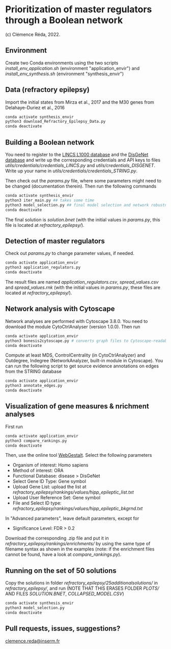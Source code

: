 # Prioritization of master regulators through a Boolean network
(c) Clémence Réda, 2022.

## Environment

Create two Conda environments using the two scripts *install_env_application.sh* (environment "application\_envir") and *install_env_synthesis.sh* (environment "synthesis\_envir")

## Data (refractory epilepsy)

Import the initial states from Mirza et al., 2017 and the M30 genes from Delahaye-Duriez et al., 2016

```bash
conda activate synthesis_envir
python3 download_Refractory_Epilepsy_Data.py
conda deactivate
```

## Building a Boolean network

You need to register to the [LINCS L1000 database](https://clue.io/developer-resources#apisection) and the [DisGeNet database](https://www.disgenet.org/) and write up the corresponding credentials and API keys to files *utils/credentials/credentials_LINCS.py* and *utils/credentials_DISGENET*. Write up your name in *utils/credentials/credentials_STRING.py*.

Then check out the *params.py* file, where some parameters might need to be changed (documentation therein). Then run the following commands

```bash
conda activate synthesis_envir
python3 iter_main.py ## takes some time
python3 model_selection.py ## final model selection and network robustness plots
conda deactivate
```

The final solution is *solution.bnet* (with the initial values in *params.py*, this file is located at *refractory_epilepsy/*).

## Detection of master regulators

Check out *params.py* to change parameter values, if needed.

```bash
conda activate application_envir
python3 application_regulators.py
conda deactivate
```

The result files are named *application_regulators.csv*, *spread_values.csv* and *spread_values.rnk* (with the initial values in *params.py*, these files are located at *refractory_epilepsy/*).

## Network analysis with Cytoscape

Network analyses are performed with Cytoscape 3.8.0. You need to download the module CytoCtrlAnalyser (version 1.0.0). Then run

```bash
conda activate application_envir
python3 bonesis2cytoscape.py # converts graph files to Cytoscape-readable formats
conda deactivate
```

Compute at least MDS, ControlCentrality (in CytoCtrlAnalyzer) and Outdegree, Indegree (NetworkAnalyzer, built-in module in Cytoscape). You can run the following script to get source evidence annotations on edges from the STRING database

```bash
conda activate application_envir
python3 annotate_edges.py
conda deactivate
```
## Visualization of gene measures & nrichment analyses 

First run

```bash
conda activate application_envir
python3 compare_rankings.py
conda deactivate 
```

Then, use the online tool [WebGestalt](http://webgestalt.org/). Select the following parameters

- Organism of interest: Homo sapiens
- Method of interest: ORA
- Functional Database: disease > DisGeNet
- Select Gene ID Type: Gene symbol
- Upload Gene List: upload the list at *refractory_epilepsy/rankings/values/hipp_epileptic_list.txt*
- Upload User Reference Set: Gene symbol
- File and Select ID type: *refractory_epilepsy/rankings/values/hipp_epileptic_bkgrnd.txt*

In "Advanced parameters", leave default parameters, except for 
- Significance Level: FDR > 0.2

Download the corresponding .zip file and put it in *refractory_epilepsy/rankings/enrichments/* by using the same type of filename syntax as shown in the examples (note: if the enrichment files cannot be found, have a look at *compare_rankings.py*).

## Running on the set of 50 solutions

Copy the solutions in folder *refractory_epilepsy/25additionalsolutions/* in *refractory_epilepsy/*, and run (NOTE THAT THIS ERASES FOLDER *PLOTS/* AND FILES *SOLUTION.BNET*, *COLLAPSED_MODEL.CSV*)

```bash
conda activate synthesis_envir
python3 model_selection.py
conda deactivate
```

## Pull requests, issues, suggestions?

clemence.reda@inserm.fr
